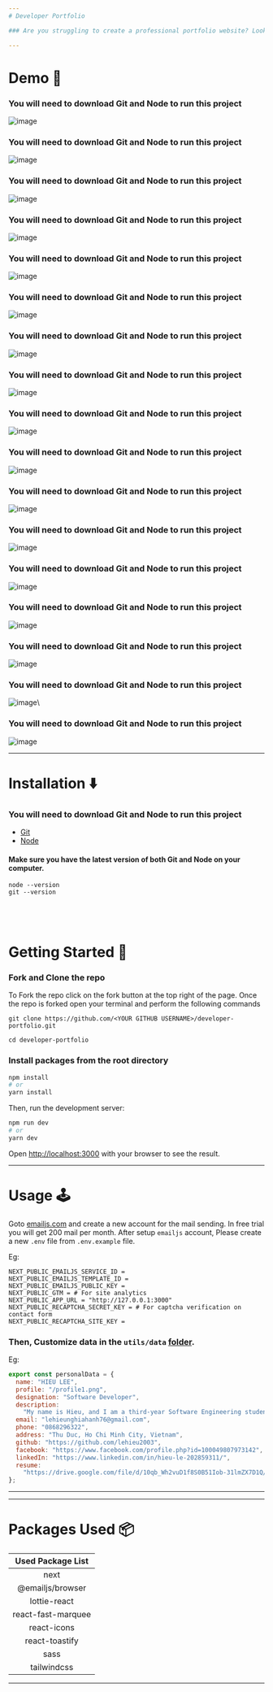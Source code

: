 ```yaml
---
# Developer Portfolio

### Are you struggling to create a professional portfolio website? Look no further! You can use the Developer Portfolio template and create your very own personalized portfolio today! My website is designed to be user-friendly and easily customizable, making it perfect for both developers and freelancers.

---
```


# Demo :movie_camera:
### You will need to download Git and Node to run this project
![image](https://github.com/lehieu2003/Railway-Sytem-Full/assets/127474151/5fb583eb-83ff-454f-a8dc-19802ea5c51c)
### You will need to download Git and Node to run this project

![image](https://github.com/lehieu2003/Railway-Sytem-Full/assets/127474151/b2c4176f-2cf4-4d1c-97fc-beb087b35bf0)
### You will need to download Git and Node to run this project

![image](https://github.com/lehieu2003/Railway-Sytem-Full/assets/127474151/d57152ff-dad1-4254-baa8-52e96e3d905f)
### You will need to download Git and Node to run this project

![image](https://github.com/lehieu2003/Railway-Sytem-Full/assets/127474151/bf1d8896-3813-426c-a6f6-6fec19f897e5)
### You will need to download Git and Node to run this project

![image](https://github.com/lehieu2003/Railway-Sytem-Full/assets/127474151/7f3e3aca-a036-4a63-9e0e-fa5d4786cc40)
### You will need to download Git and Node to run this project

![image](https://github.com/lehieu2003/Railway-Sytem-Full/assets/127474151/93a5c25e-275f-4f79-affd-dcb7c0212815)
### You will need to download Git and Node to run this project

![image](https://github.com/lehieu2003/Railway-Sytem-Full/assets/127474151/3bd983d7-3512-48c4-a1ed-fbc0185d620c)
### You will need to download Git and Node to run this project

![image](https://github.com/lehieu2003/Railway-Sytem-Full/assets/127474151/70ca4b95-930b-46e3-994e-3ff5adfd35f3)
### You will need to download Git and Node to run this project

![image](https://github.com/lehieu2003/Railway-Sytem-Full/assets/127474151/a6c260df-c452-4667-923a-5da3880a7fcf)
### You will need to download Git and Node to run this project

![image](https://github.com/lehieu2003/Railway-Sytem-Full/assets/127474151/460dea8f-4434-439c-93b6-069b35ff48e3)
### You will need to download Git and Node to run this project

![image](https://github.com/lehieu2003/Railway-Sytem-Full/assets/127474151/f81e98f4-99be-4dae-8d9a-a899d9e7667a)

### You will need to download Git and Node to run this project
![image](https://github.com/lehieu2003/Railway-Sytem-Full/assets/127474151/b9a34f37-0b0c-41fa-865b-d8276ec4b8dd)
### You will need to download Git and Node to run this project

![image](https://github.com/lehieu2003/Railway-Sytem-Full/assets/127474151/8c383f35-9dc3-4b7f-b43f-e477d90c294f)

### You will need to download Git and Node to run this project

![image](https://github.com/lehieu2003/Railway-Sytem-Full/assets/127474151/06cff788-6fcd-4c31-a2fb-af346fad11f8)
### You will need to download Git and Node to run this project

![image](https://github.com/lehieu2003/Railway-Sytem-Full/assets/127474151/d2dc6c8f-58c3-4d04-bccf-849510a821fb)
### You will need to download Git and Node to run this project

![image](https://github.com/lehieu2003/Railway-Sytem-Full/assets/127474151/47906c14-1dab-4795-a13b-d7711199398e)\
### You will need to download Git and Node to run this project

![image](https://github.com/lehieu2003/Railway-Sytem-Full/assets/127474151/5b283f57-4891-4e9a-a682-d24503fe348a)


---

# Installation :arrow_down:

### You will need to download Git and Node to run this project

- [Git](https://git-scm.com/downloads)
- [Node](https://nodejs.org/en/download/)

#### Make sure you have the latest version of both Git and Node on your computer.

```
node --version
git --version
```

## <br />

# Getting Started :dart:

### Fork and Clone the repo

To Fork the repo click on the fork button at the top right of the page. Once the repo is forked open your terminal and perform the following commands

```
git clone https://github.com/<YOUR GITHUB USERNAME>/developer-portfolio.git

cd developer-portfolio
```

### Install packages from the root directory

```bash
npm install
# or
yarn install
```

Then, run the development server:

```bash
npm run dev
# or
yarn dev
```

Open [http://localhost:3000](http://localhost:3000) with your browser to see the result.

---

# Usage :joystick:

Goto [emailjs.com](https://www.emailjs.com/) and create a new account for the mail sending. In free trial you will get 200 mail per month. After setup `emailjs` account, Please create a new `.env` file from `.env.example` file.

Eg:

```env
NEXT_PUBLIC_EMAILJS_SERVICE_ID =
NEXT_PUBLIC_EMAILJS_TEMPLATE_ID =
NEXT_PUBLIC_EMAILJS_PUBLIC_KEY =
NEXT_PUBLIC_GTM = # For site analytics
NEXT_PUBLIC_APP_URL = "http://127.0.0.1:3000"
NEXT_PUBLIC_RECAPTCHA_SECRET_KEY = # For captcha verification on contact form
NEXT_PUBLIC_RECAPTCHA_SITE_KEY =
```

### Then, Customize data in the `utils/data` [folder](https://github.com/said7388/developer-portfolio/tree/main/utils/data).

Eg:

```javascript
export const personalData = {
  name: "HIEU LEE",
  profile: "/profile1.png",
  designation: "Software Developer",
  description:
    "My name is Hieu, and I am a third-year Software Engineering student at International University. I have hands-on experience building web applications using ReactJS, React Native, NodeJS, and Java. With my knowledge of UI/UX design, I enjoy solving front-end problems and creating the best user experience for users. I am also committed to learning new technologies and best practices to become a better engineer.",
  email: "lehieunghiahanh76@gmail.com",
  phone: "0868296322",
  address: "Thu Duc, Ho Chi Minh City, Vietnam",
  github: "https://github.com/lehieu2003",
  facebook: "https://www.facebook.com/profile.php?id=100049807973142",
  linkedIn: "https://www.linkedin.com/in/hieu-le-202859311/",
  resume:
    "https://drive.google.com/file/d/10qb_Wh2vuD1f8S0B51Iob-31lmZX7D1Q/view?usp=sharing",
};

```

---

---

# Packages Used :package:

| Used Package List  |
| :----------------: |
|        next        |
|  @emailjs/browser  |
|    lottie-react    |
| react-fast-marquee |
|    react-icons     |
|   react-toastify   |
|        sass        |
|    tailwindcss     |

---

